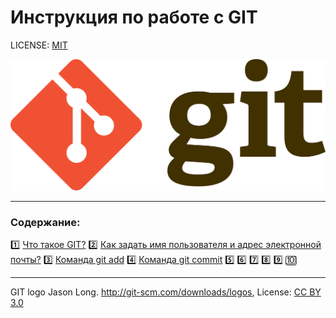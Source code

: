 # Инструкция по работе с GIT

LICENSE: [MIT](./license.md)

![](1920px-Git-logo.svg.png)

---
### Содержание:

:one: [Что такое GIT?](GIT.md)
:two: [Как задать имя пользователя и адрес электронной почты?](/Name.md)
:three: [Команда git  add](./add.md)
:four: [Команда git commit](commit.md)
:five: 
:six:
:seven:
:eight:
:nine:
:keycap_ten:

---


GIT logo Jason Long. http://git-scm.com/downloads/logos, License: [CC BY 3.0](https://creativecommons.org/licenses/by/3.0/deed.ru)